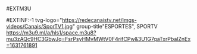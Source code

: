 #EXTM3U

#EXTINF:-1 tvg-logo="https://redecanaistv.net/imgs-videos/Canais/SporTV1.jpg" group-title"ESPORTES", SPORTV https://m3u9.ml/a/hls1/space.m3u8?mu3zAQc9HC3GbwJq=FsrPsyHMvMWtV0F4rifCPw&3U1G7qaTxrPbalZnEx=1631761891
